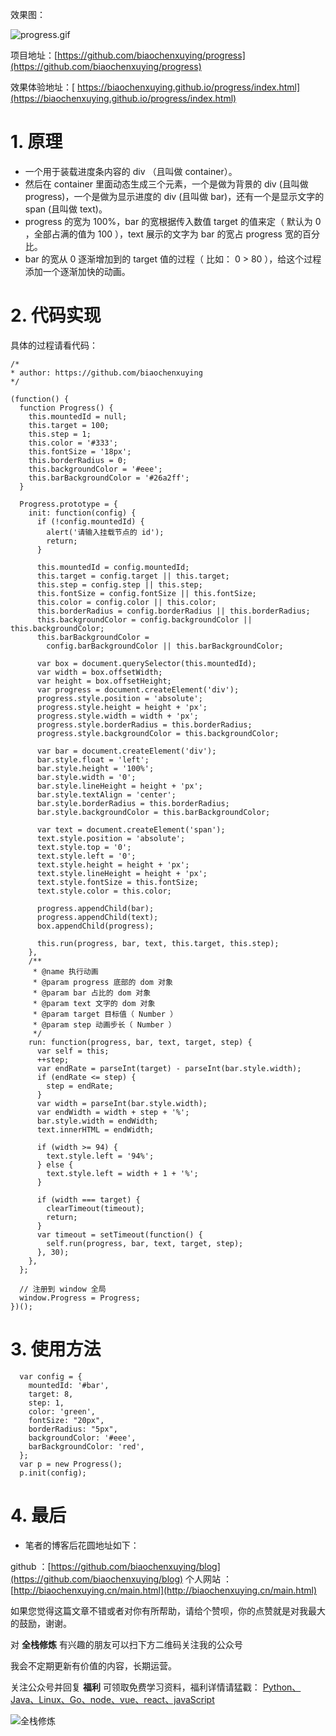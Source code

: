 效果图：

![progress.gif](https://upload-images.jianshu.io/upload_images/12890819-a7e03e6afac93c2e.gif?imageMogr2/auto-orient/strip)

项目地址：[https://github.com/biaochenxuying/progress](https://github.com/biaochenxuying/progress)

效果体验地址：[ https://biaochenxuying.github.io/progress/index.html](https://biaochenxuying.github.io/progress/index.html)

# 1. 原理

- 一个用于装载进度条内容的 div （且叫做 container）。
- 然后在 container 里面动态生成三个元素，一个是做为背景的 div (且叫做 progress)，一个是做为显示进度的 div (且叫做 bar)，还有一个是显示文字的 span (且叫做 text)。
- progress 的宽为 100%，bar 的宽根据传入数值 target 的值来定（ 默认为 0 ，全部占满的值为 100 ），text 展示的文字为 bar 的宽占 progress 宽的百分比。
- bar 的宽从 0 逐渐增加到的 target 值的过程（ 比如： 0 > 80 ），给这个过程添加一个逐渐加快的动画。

# 2. 代码实现

具体的过程请看代码：

```
/*
* author: https://github.com/biaochenxuying
*/

(function() {
  function Progress() {
    this.mountedId = null;
    this.target = 100;
    this.step = 1;
    this.color = '#333';
    this.fontSize = '18px';
    this.borderRadius = 0;
    this.backgroundColor = '#eee';
    this.barBackgroundColor = '#26a2ff';
  }

  Progress.prototype = {
    init: function(config) {
      if (!config.mountedId) {
        alert('请输入挂载节点的 id');
        return;
      }

      this.mountedId = config.mountedId;
      this.target = config.target || this.target;
      this.step = config.step || this.step;
      this.fontSize = config.fontSize || this.fontSize;
      this.color = config.color || this.color;
      this.borderRadius = config.borderRadius || this.borderRadius;
      this.backgroundColor = config.backgroundColor || this.backgroundColor;
      this.barBackgroundColor =
        config.barBackgroundColor || this.barBackgroundColor;

      var box = document.querySelector(this.mountedId);
      var width = box.offsetWidth;
      var height = box.offsetHeight;
      var progress = document.createElement('div');
      progress.style.position = 'absolute';
      progress.style.height = height + 'px';
      progress.style.width = width + 'px';
      progress.style.borderRadius = this.borderRadius;
      progress.style.backgroundColor = this.backgroundColor;

      var bar = document.createElement('div');
      bar.style.float = 'left';
      bar.style.height = '100%';
      bar.style.width = '0';
      bar.style.lineHeight = height + 'px';
      bar.style.textAlign = 'center';
      bar.style.borderRadius = this.borderRadius;
      bar.style.backgroundColor = this.barBackgroundColor;

      var text = document.createElement('span');
      text.style.position = 'absolute';
      text.style.top = '0';
      text.style.left = '0';
      text.style.height = height + 'px';
      text.style.lineHeight = height + 'px';
      text.style.fontSize = this.fontSize;
      text.style.color = this.color;

      progress.appendChild(bar);
      progress.appendChild(text);
      box.appendChild(progress);

      this.run(progress, bar, text, this.target, this.step);
    },
    /**
     * @name 执行动画
     * @param progress 底部的 dom 对象
     * @param bar 占比的 dom 对象
     * @param text 文字的 dom 对象
     * @param target 目标值（ Number ）
     * @param step 动画步长（ Number ）
     */
    run: function(progress, bar, text, target, step) {
      var self = this;
      ++step;
      var endRate = parseInt(target) - parseInt(bar.style.width);
      if (endRate <= step) {
        step = endRate;
      }
      var width = parseInt(bar.style.width);
      var endWidth = width + step + '%';
      bar.style.width = endWidth;
      text.innerHTML = endWidth;

      if (width >= 94) {
        text.style.left = '94%';
      } else {
        text.style.left = width + 1 + '%';
      }

      if (width === target) {
        clearTimeout(timeout);
        return;
      }
      var timeout = setTimeout(function() {
        self.run(progress, bar, text, target, step);
      }, 30);
    },
  };

  // 注册到 window 全局
  window.Progress = Progress;
})();

```


# 3. 使用方法

```
  var config = {
    mountedId: '#bar',
    target: 8,
    step: 1,
    color: 'green',
    fontSize: "20px",
    borderRadius: "5px",
    backgroundColor: '#eee',
    barBackgroundColor: 'red',
  };
  var p = new Progress();
  p.init(config);
```

# 4. 最后 

- 笔者的博客后花圆地址如下：

github ：[https://github.com/biaochenxuying/blog](https://github.com/biaochenxuying/blog)
个人网站 ：[http://biaochenxuying.cn/main.html](http://biaochenxuying.cn/main.html)

如果您觉得这篇文章不错或者对你有所帮助，请给个赞呗，你的点赞就是对我最大的鼓励，谢谢。

对 **全栈修炼** 有兴趣的朋友可以扫下方二维码关注我的公众号
 
我会不定期更新有价值的内容，长期运营。

关注公众号并回复 **福利** 可领取免费学习资料，福利详情请猛戳：  [Python、Java、Linux、Go、node、vue、react、javaScript](https://biaochenxuying.cn/articleDetail?article_id=5bf4ba3c245730373274df61)

![全栈修炼](https://upload-images.jianshu.io/upload_images/12890819-bce9560fec5c49ea.png?imageMogr2/auto-orient/strip%7CimageView2/2/w/1240)






















